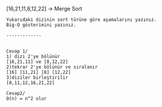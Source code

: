 [16,21,11,8,12,22] -> Merge Sort

    Yukarıdaki dizinin sort türüne göre aşamalarını yazınız.
    Big-O gösterimini yazınız.

    -------------


    Cevap 1/
    1) dizi 2'ye bölünür
    [16,21,11] ve [8,12,22]
    2)tekrar 2'ye bölünür ve sıralanır
    [16] [11,21] [8] [12,22]
    3)diziler birleştirilir
    [8,11,12,16,21,22]

    Cevap2/
    O(n) = n^2 olur 